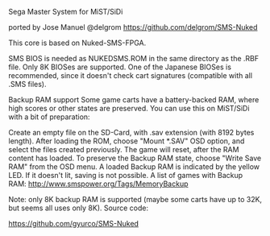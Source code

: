 Sega Master System for MiST/SiDi

ported by Jose Manuel @delgrom https://github.com/delgrom/SMS-Nuked

This core is based on Nuked-SMS-FPGA.

SMS BIOS is needed as NUKEDSMS.ROM in the same directory as the .RBF file. Only 8K BIOSes are supported. One of the Japanese BIOSes is recommended, since it doesn't check cart signatures (compatible with all .SMS files).

Backup RAM support
Some game carts have a battery-backed RAM, where high scores or other states are preserved. You can use this on MiST/SiDi with a bit of preparation:

Create an empty file on the SD-Card, with .sav extension (with 8192 bytes length).
After loading the ROM, choose "Mount *.SAV" OSD option, and select the files created previously. The game will reset, after the RAM content has loaded.
To preserve the Backup RAM state, choose "Write Save RAM" from the OSD menu. A loaded Backup RAM is indicated by the yellow LED. If it doesn't lit, saving is not possible.
A list of games with Backup RAM: http://www.smspower.org/Tags/MemoryBackup

Note: only 8K backup RAM is supported (maybe some carts have up to 32K, but seems all uses only 8K).
Source code:

https://github.com/gyurco/SMS-Nuked
